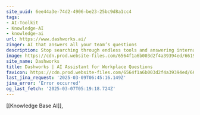 ```yaml
---
site_uuid: 6ee44a3e-74d2-4906-be23-25bc9d8a1cc4
tags:
- AI-Toolkit
- Knowledge-AI
- knowledge-ai
url: https://www.dashworks.ai/
zinger: AI that answers all your team’s questions
description: Stop searching through endless tools and answering internal FAQs. Get instant answers with AI that searches all your company knowledge at once.
image: https://cdn.prod.website-files.com/6564f1a6b003d2f4a39394ed/66199c50193eddf2d2d84709_Dashworks-Open-Graph-Apr-2024.png
site_name: Dashworks
title: Dashworks | AI Assistant for Workplace Questions
favicon: https://cdn.prod.website-files.com/6564f1a6b003d2f4a39394ed/66203ddedd2cf71644d14c0c_fav.svg
last_jina_request: '2025-03-09T06:45:16.149Z'
jina_error: 'Error occurred'
og_last_fetch: '2025-03-07T05:19:18.724Z'
---
```


[[Knowledge Base AI]], 
